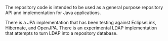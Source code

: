 The repository code is intended to be used as a general purpose repository API and implementation for Java applications.

There is a JPA implementation that has been testing against EclipseLink, Hibernate, and OpenJPA.
There is an experimental LDAP implementation that attempts to turn LDAP into a repository database.

